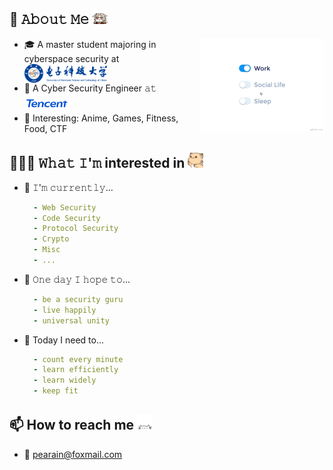 

<!--
**Q1ngD3ngY1/Q1ngD3ngY1** is a ✨ _special_ ✨ repository because its `README.md` (this file) appears on your GitHub profile.

Here are some ideas to get you started:

- 🔭 I’m currently working on ...
- 🌱 I’m currently learning ...
- 👯 I’m looking to collaborate on ...
- 🤔 I’m looking for help with ...
- 💬 Ask me about ...
- 📫 How to reach me: ...
- 😄 Pronouns: ...
- ⚡ Fun fact: ...
-->
## :book: 𝙰𝚋𝚘𝚞𝚝 𝙼𝚎 <img src="https://github.com/Q1ngD3ngY1/Q1ngD3ngY1/blob/main/assets/klee1.gif" width="25" height="25"/>

<img src="https://github.com/Q1ngD3ngY1/Q1ngD3ngY1/blob/main/assets/life_balance.gif" alt="side Image" align="right" width="200" height="auto" />

- 🎓 A master student majoring in cyberspace security at [<img src="https://github.com/Q1ngD3ngY1/Q1ngD3ngY1/blob/main/assets/uestc.png" height="30em" align="center" alt="UESTC" title="UESTC"/>](https://www.uestc.edu.cn/)
- 💼 A Cyber Security Engineer 𝚊𝚝 [<img src="https://github.com/Q1ngD3ngY1/Q1ngD3ngY1/blob/main/assets/Tencent_English-logo.png" height="30em" align="center" alt="Tencent" title="Tencent"/>](https://github.com/tencent)
- 👯 Interesting: Anime, Games, Fitness, Food, CTF

## 👨🏻‍💻 𝚆𝚑𝚊𝚝 𝙸'𝚖 interested in <img src="https://github.com/Q1ngD3ngY1/Q1ngD3ngY1/blob/main/assets/Hi.gif" width="25" height="25"/>
- 🔨 𝙸'𝚖 𝚌𝚞𝚛𝚛𝚎𝚗𝚝𝚕𝚢...
  ```yaml
    - Web Security
    - Code Security
    - Protocol Security
    - Crypto
    - Misc
    - ...
  ```
- 🤞 𝙾𝚗𝚎 𝚍𝚊𝚢 𝙸 𝚑𝚘𝚙𝚎 𝚝𝚘...
  ```yaml
    - be a security guru
    - live happily
    - universal unity
  ```
- 🎯 Today I need to...
  ```yaml
    - count every minute
    - learn efficiently 
    - learn widely
    - keep fit
  ```
## 📫 How to reach me <img src="https://github.com/Q1ngD3ngY1/Q1ngD3ngY1/blob/main/assets/hello.gif" width="25" height="25" />
- 📮 [pearain@foxmail.com](https://gmail.com)

